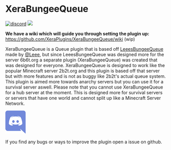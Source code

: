 # XeraBungeeQueue
[![discord](https://discord.com/api/guilds/683053832694923319/embed.png)](https://discord.gg/WWm35Tc) [![](https://img.shields.io/badge/contributions-welcome-brightgreen)](https://github.com/XeraPlugins/XeraBungeeQueue)

**We have a wiki which will guide you through setting the plugin up:** https://github.com/XeraPlugins/XeraBungeeQueue/wiki (wip)

XeraBungeeQueue is a Queue plugin that is based off [LeeesBungeeQueue](https://github.com/XeraPlugins/LeeesBungeeQueue) made by [@Leee](https://github.com/Leeeunderscore), but since LeeesBungeeQueue was designed more for the server 6b6t.org a separate plugin (XeraBungeeQueue) was created that was designed for everyone. XeraBungeeQueue is designed to work like the popular Minecraft server 2b2t.org and this plugin is based off that server but with more features and is not as buggy like 2b2t's actual queue system. This plugin is aimed more towards anarchy servers but you can use it for a survival server aswell. Please note that you cannot use XeraBungeeQueue for a hub server at the moment. This is designed more for survival servers or servers that have one world and cannot split up like a Minecraft Server Network. 

[![Xera Discord](https://github.com/AlexProgrammerDE/AlexProgrammerDE.github.io/raw/master/discord.png)](https://discord.gg/KgrrEQr)

If you find any bugs or ways to improve the plugin open a issue on github.
